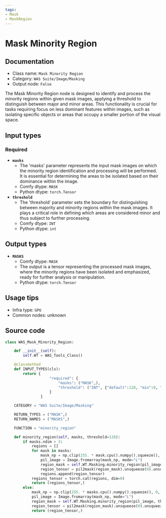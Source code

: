 ```yaml
---
tags:
- Mask
- MaskRegion
---
```


# Mask Minority Region
## Documentation
- Class name: `Mask Minority Region`
- Category: `WAS Suite/Image/Masking`
- Output node: `False`

The Mask Minority Region node is designed to identify and process the minority regions within given mask images, applying a threshold to distinguish between major and minor areas. This functionality is crucial for tasks requiring focus on less dominant features within images, such as isolating specific objects or areas that occupy a smaller portion of the visual space.
## Input types
### Required
- **`masks`**
    - The 'masks' parameter represents the input mask images on which the minority region identification and processing will be performed. It is essential for determining the areas to be isolated based on their dominance within the image.
    - Comfy dtype: `MASK`
    - Python dtype: `torch.Tensor`
- **`threshold`**
    - The 'threshold' parameter sets the boundary for distinguishing between majority and minority regions within the mask images. It plays a critical role in defining which areas are considered minor and thus subject to further processing.
    - Comfy dtype: `INT`
    - Python dtype: `int`
## Output types
- **`MASKS`**
    - Comfy dtype: `MASK`
    - The output is a tensor representing the processed mask images, where the minority regions have been isolated and emphasized, ready for further analysis or manipulation.
    - Python dtype: `torch.Tensor`
## Usage tips
- Infra type: `GPU`
- Common nodes: unknown


## Source code
```python
class WAS_Mask_Minority_Region:

    def __init__(self):
        self.WT = WAS_Tools_Class()

    @classmethod
    def INPUT_TYPES(cls):
        return {
                    "required": {
                        "masks": ("MASK",),
                        "threshold": ("INT", {"default":128, "min":0, "max":255, "step":1}),
                    }
                }

    CATEGORY = "WAS Suite/Image/Masking"

    RETURN_TYPES = ("MASK",)
    RETURN_NAMES = ("MASKS",)

    FUNCTION = "minority_region"

    def minority_region(self, masks, threshold=128):
        if masks.ndim > 3:
            regions = []
            for mask in masks:
                mask_np = np.clip(255. * mask.cpu().numpy().squeeze(), 0, 255).astype(np.uint8)
                pil_image = Image.fromarray(mask_np, mode="L")
                region_mask = self.WT.Masking.minority_region(pil_image, threshold)
                region_tensor = pil2mask(region_mask).unsqueeze(0).unsqueeze(1)
                regions.append(region_tensor)
            regions_tensor = torch.cat(regions, dim=0)
            return (regions_tensor,)
        else:
            mask_np = np.clip(255. * masks.cpu().numpy().squeeze(), 0, 255).astype(np.uint8)
            pil_image = Image.fromarray(mask_np, mode="L")
            region_mask = self.WT.Masking.minority_region(pil_image, threshold)
            region_tensor = pil2mask(region_mask).unsqueeze(0).unsqueeze(1)
            return (region_tensor,)

```
